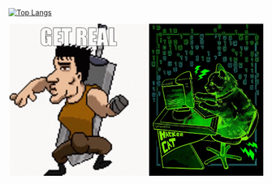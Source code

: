 [![Top Langs](https://github-readme-stats.vercel.app/api/top-langs/?username=AlanAcosta460&langs_count=9&theme=aura&hide=papyrus,tex,html,css,jupyter,notebook,Jupyter,.ipynb&layout=donut)](https://github.com/anuraghazra/github-readme-stats)

<div align="center">
  <img src="get-real.gif" alt="animated" height='300'/>
  <img src="hackerCat.jpg" alt="image" height="300"/>
</div>
